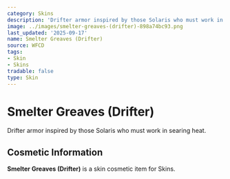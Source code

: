 ```yaml
---
category: Skins
description: 'Drifter armor inspired by those Solaris who must work in searing heat. '
image: ../images/smelter-greaves-(drifter)-898a74bc93.png
last_updated: '2025-09-17'
name: Smelter Greaves (Drifter)
source: WFCD
tags:
- Skin
- Skins
tradable: false
type: Skin
---
```


# Smelter Greaves (Drifter)

Drifter armor inspired by those Solaris who must work in searing heat. 

## Cosmetic Information

**Smelter Greaves (Drifter)** is a skin cosmetic item for Skins.

